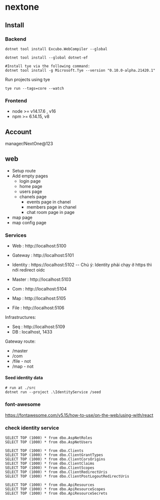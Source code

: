 # nextone
## Install
### Backend

```
dotnet tool install Excubo.WebCompiler --global

dotnet tool install --global dotnet-ef

#Install tye via the following command:
dotnet tool install -g Microsoft.Tye --version "0.10.0-alpha.21420.1"
```

Run projects using tye
```
tye run --tags=core --watch
```
### Frontend
- node >= v14.17.6 , v16
- npm  >= 6.14.15, v8

## Account
manager/NextOne@123

## web
- Setup route
- Add empty pages
    - login page
    - home page
    - users page
    - chanels page
        - events page in chanel
        - members page in chanel
        - chat room page in page
- map page
- map config page

### Services
- Web :       http://localhost:5100
- Gateway :   http://localhost:5101

- Identity :  https://localhost:5102
-- Chú ý: Identity phải chạy ở https thì nới redirect oidc

- Master :    http://localhost:5103
- Com :       http://localhost:5104

- Map :       http://localhost:5105

- File :       http://localhost:5106

Infrastructures:
- Seq :       http://localhost:5109
- DB :        localhost, 1433

Gateway route:
- /master
- /com
- /file - not
- /map - not
#### Seed identity data
```
# run at ./src
dotnet run --project .\IdentityService /seed
```

### font-awesome 
https://fontawesome.com/v5.15/how-to-use/on-the-web/using-with/react


### check identity service
```
SELECT TOP (1000) * from dbo.AspNetRoles
SELECT TOP (1000) * from dbo.AspNetUsers

SELECT TOP (1000) * from dbo.Clients
SELECT TOP (1000) * from dbo.ClientGrantTypes
SELECT TOP (1000) * from dbo.ClientCorsOrigins
SELECT TOP (1000) * from dbo.ClientClaims
SELECT TOP (1000) * from dbo.ClientScopes
SELECT TOP (1000) * from dbo.ClientRedirectUris
SELECT TOP (1000) * from dbo.ClientPostLogoutRedirectUris

SELECT TOP (1000) * from dbo.ApiResources
SELECT TOP (1000) * from dbo.ApiResourceScopes
SELECT TOP (1000) * from dbo.ApiResourceSecrets

```